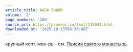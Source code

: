 ```yaml
---
article_title: АНБА БИШОЙ
volume: '2'
page_numbers: '289'
source_url: https://pravenc.ru/text/115042.html
downloaded_at: '2025-10-13T08:36:48Z'
---
```


крупный копт. мон-рь - см. [Паисия святого монастырь](<https://pravenc.ru/text/Паисия святого монастырь.html>).
